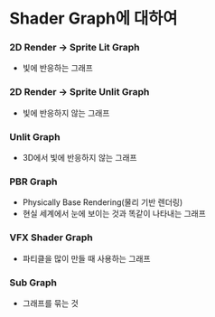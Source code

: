 Shader Graph에 대하여
===========



### 2D Render -> Sprite Lit Graph
- 빛에 반응하는 그래프

### 2D Render -> Sprite Unlit Graph
- 빛에 반응하지 않는 그래프

### Unlit Graph
- 3D에서 빛에 반응하지 않는 그래프

### PBR Graph
- Physically Base Rendering(물리 기반 렌더링)
- 현실 세계에서 눈에 보이는 것과 똑같이 나타내는 그래프

### VFX Shader Graph
- 파티클을 많이 만들 때 사용하는 그래프

### Sub Graph
- 그래프를 묶는 것